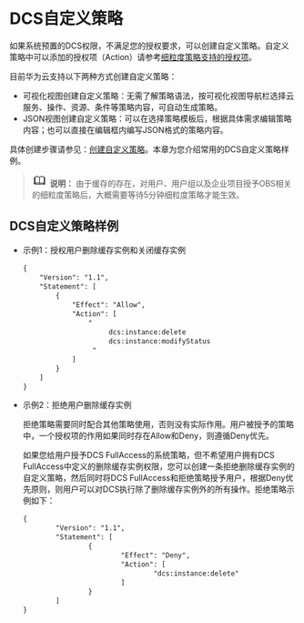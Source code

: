 # DCS自定义策略<a name="ZH-CN_TOPIC_0170877288"></a>

如果系统预置的DCS权限，不满足您的授权要求，可以创建自定义策略。自定义策略中可以添加的授权项（Action）请参考[细粒度策略支持的授权项](https://support.huaweicloud.com/api-dcs/api-grant-policy.html)。

目前华为云支持以下两种方式创建自定义策略：

-   可视化视图创建自定义策略：无需了解策略语法，按可视化视图导航栏选择云服务、操作、资源、条件等策略内容，可自动生成策略。
-   JSON视图创建自定义策略：可以在选择策略模板后，根据具体需求编辑策略内容；也可以直接在编辑框内编写JSON格式的策略内容。

具体创建步骤请参见：[创建自定义策略](https://support.huaweicloud.com/usermanual-iam/iam_01_0605.html)。本章为您介绍常用的DCS自定义策略样例。

>![](public_sys-resources/icon-note.gif) **说明：** 
>由于缓存的存在，对用户、用户组以及企业项目授予OBS相关的细粒度策略后，大概需要等待5分钟细粒度策略才能生效。

## DCS自定义策略样例<a name="section207947385117"></a>

-   示例1：授权用户删除缓存实例和关闭缓存实例

    ```
    {
        "Version": "1.1",
        "Statement": [
            {
                "Effect": "Allow",
                "Action": [
                    "
                         dcs:instance:delete
                         dcs:instance:modifyStatus
                     "
                ]
            }
        ]
    }
    ```

-   示例2：拒绝用户删除缓存实例

    拒绝策略需要同时配合其他策略使用，否则没有实际作用。用户被授予的策略中，一个授权项的作用如果同时存在Allow和Deny，则遵循Deny优先。

    如果您给用户授予DCS FullAccess的系统策略，但不希望用户拥有DCS FullAccess中定义的删除缓存实例权限，您可以创建一条拒绝删除缓存实例的自定义策略，然后同时将DCS FullAccess和拒绝策略授予用户，根据Deny优先原则，则用户可以对DCS执行除了删除缓存实例外的所有操作。拒绝策略示例如下：

    ```
    {
            "Version": "1.1",
            "Statement": [
                    {
                            "Effect": "Deny",
                            "Action": [
                                    "dcs:instance:delete"
                            ]
                    }
            ]
    }
    ```


